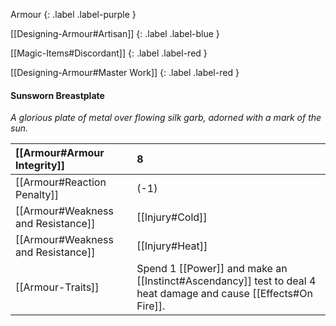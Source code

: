 Armour
{: .label .label-purple }

[[Designing-Armour#Artisan]]
{: .label .label-blue }

[[Magic-Items#Discordant]]
{: .label .label-red }

[[Designing-Armour#Master Work]]
{: .label .label-red }

#### Sunsworn Breastplate
*A glorious plate of metal over flowing silk garb, adorned with a mark of the sun.*

| [[Armour#Armour Integrity]]    | 8                                                                                                                                                                             |
| :--------------------------------------------------------- | :---------------------------------------------------------------------------------------------------------------------------------------------------------------------------- |
| [[Armour#Reaction Penalty]]          | (-1)                                                                                                                                                                          |
| [[Armour#Weakness and Resistance]]   | [[Injury#Cold]]                                                                                                                                                 |
| [[Armour#Weakness and Resistance]] | [[Injury#Heat]]                                                                                                                                                 |
| [[Armour-Traits]]                   | Spend 1 [[Power]] and make an [[Instinct#Ascendancy]] test to deal 4 heat damage and cause [[Effects#On Fire]]. |
